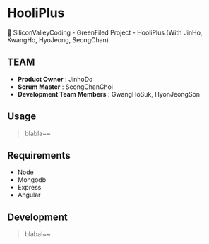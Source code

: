 # HooliPlus 
:rocket: SiliconValleyCoding - GreenFiled Project - HooliPlus (With JinHo, KwangHo, HyoJeong, SeongChan)

## TEAM

  - __Product Owner__ : JinhoDo
  - __Scrum Master__ : SeongChanChoi
  - __Development Team Members__ : GwangHoSuk, HyonJeongSon
  
## Usage

 > blabla~~
 
## Requirements

 - Node
 - Mongodb
 - Express
 - Angular
 
## Development

 > blabal~~
 
